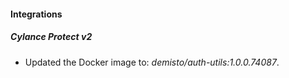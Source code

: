 
#### Integrations

##### Cylance Protect v2

- Updated the Docker image to: *demisto/auth-utils:1.0.0.74087*.
